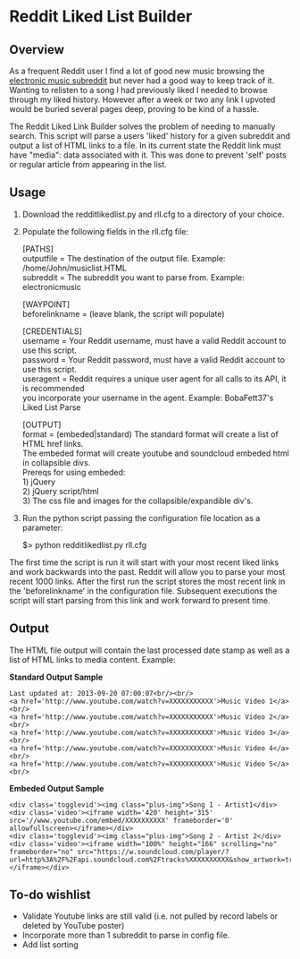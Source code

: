 Reddit Liked List Builder
=========================

Overview
--------
As a frequent Reddit user I find a lot of good new music browsing the [electronic music subreddit](http://www.reddit.com/r/electronicmusic) but never had a good way to keep track of it.  Wanting to relisten to a song I had previously liked I needed to browse through my liked history.  However after a week or two any link I upvoted would be buried several pages deep, proving to be kind of a hassle.  

The Reddit Liked Link Builder solves the problem of needing to manually search.  This script will parse a users 'liked' history for a given subreddit and output a list of HTML links to a file.  In its current state the Reddit link must have "media": data associated with it.  This was done to prevent 'self' posts or regular article from appearing in the list.

Usage
-----
1) Download the redditlikedlist.py and rll.cfg to a directory of your choice.  
2) Populate the following fields in the rll.cfg file:

    [PATHS]  
    outputfile = The destination of the output file.  Example: /home/John/musiclist.HTML  
    subreddit = The subreddit you want to parse from.  Example: electronicmusic  
    
    [WAYPOINT]  
    beforelinkname = (leave blank, the script will populate)  
    
    [CREDENTIALS]  
    username = Your Reddit username, must have a valid Reddit account to use this script.  
    password = Your Reddit password, must have a valid Reddit account to use this script.  
    useragent = Reddit requires a unique user agent for all calls to its API, it is recommended  
                you incorporate your username in the agent.  Example: BobaFett37's Liked List Parse  
    
    [OUTPUT]  
    format = (embeded|standard) The standard format will create a list of HTML href links.  
             The embeded format will create youtube and soundcloud embeded html in collapsible divs.  
             Prereqs for using embeded:  
             1) jQuery  
             2) jQuery script/html  
             3) The css file and images for the  collapsible/expandible div's.   


3) Run the python script passing the configuration file location as a parameter:

    $> python redditlikedlist.py rll.cfg

The first time the script is run it will start with your most recent liked links and work backwards into the past.  Reddit will allow you to parse your most recent 1000 links.  After the first run the script stores the most recent link in the 'beforelinkname' in the configuration file.  Subsequent executions the script will start parsing from this link and work forward to present time.

Output
------

The HTML file output will contain the last processed date stamp as well as a list of HTML links to media content.  Example:

**Standard Output Sample**

    Last updated at: 2013-09-20 07:00:07<br/><br/>
    <a href='http://www.youtube.com/watch?v=XXXXXXXXXXX'>Music Video 1</a><br/>
    <a href='http://www.youtube.com/watch?v=XXXXXXXXXXX'>Music Video 2</a><br/>
    <a href='http://www.youtube.com/watch?v=XXXXXXXXXXX'>Music Video 3</a><br/>
    <a href='http://www.youtube.com/watch?v=XXXXXXXXXXX'>Music Video 4</a><br/>
    <a href='http://www.youtube.com/watch?v=XXXXXXXXXXX'>Music Video 5</a><br/>

**Embeded Output Sample**

    <div class='togglevid'><img class="plus-img">Song 1 - Artist1</div>
    <div class='video'><iframe width='420' height='315' src='//www.youtube.com/embed/XXXXXXXXXX' frameborder='0' allowfullscreen></iframe></div>
    <div class='togglevid'><img class="plus-img">Song 2 - Artist 2</div>
    <div class='video'><iframe width="100%" height="166" scrolling="no" frameborder="no" src="https://w.soundcloud.com/player/?url=http%3A%2F%2Fapi.soundcloud.com%2Ftracks%XXXXXXXXXX&show_artwork=true"></iframe></div>


To-do wishlist
---------------
- Validate Youtube links are still valid (i.e. not pulled by record labels or deleted by YouTube poster)
- Incorporate more than 1 subreddit to parse in config file.
- Add list sorting
